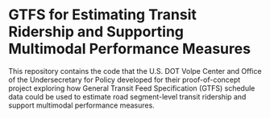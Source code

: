 # GTFS for Estimating Transit Ridership and Supporting Multimodal Performance Measures

This repository contains the code that the U.S. DOT Volpe Center and Office of the Undersecretary for Policy developed for their proof-of-concept project exploring how General Transit Feed Specification (GTFS) schedule data could be used to estimate road segment-level transit ridership and support multimodal performance measures. 